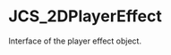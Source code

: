 <!--
   - $File: JCS_2DPlayerEffect.html $
   - $Date: 2018-10-01 19:59:36 $
   - $Revision: $
   - $Creator: Jen-Chieh Shen $
   - $Notice: See LICENSE.txt for modification and distribution information
   -                   Copyright © 2018 by Shen, Jen-Chieh $
-->


<div id="content-header">
  <h1>JCS_2DPlayerEffect</h1>
</div>

<p>
  Interface of the player effect object.
</p>
